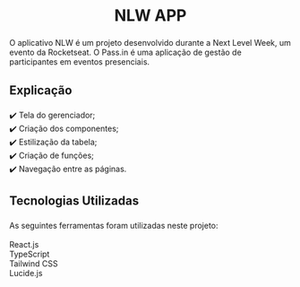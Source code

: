 <h1 align="center">NLW APP</h1>

###

<p align="left">O aplicativo NLW é um projeto desenvolvido durante a Next Level Week, um evento da Rocketseat. O Pass.in é uma aplicação de gestão de participantes em eventos presenciais.</p>

###

<h2 align="left">Explicação</h2>

###

<p align="left">✔️ Tela do gerenciador;<br>✔️ Criação dos componentes;<br>✔️ Estilização da tabela;<br>✔️ Criação de funções;<br>✔️ Navegação entre as páginas.</p>

###

<h2 align="left">Tecnologias Utilizadas</h2>

###

<p align="left">As seguintes ferramentas foram utilizadas neste projeto:<br><br>React.js<br>TypeScript<br>Tailwind CSS<br>Lucide.js</p>

###
